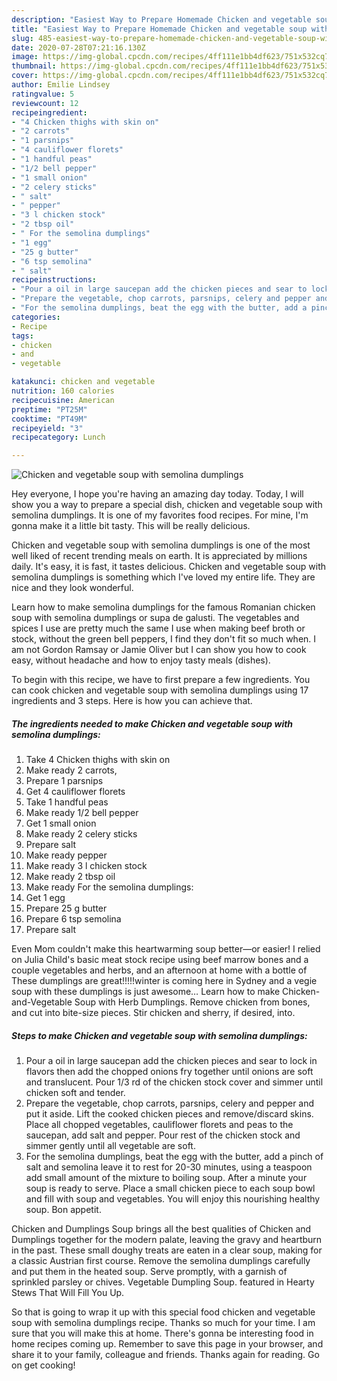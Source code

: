 ```yaml
---
description: "Easiest Way to Prepare Homemade Chicken and vegetable soup with semolina dumplings"
title: "Easiest Way to Prepare Homemade Chicken and vegetable soup with semolina dumplings"
slug: 485-easiest-way-to-prepare-homemade-chicken-and-vegetable-soup-with-semolina-dumplings
date: 2020-07-28T07:21:16.130Z
image: https://img-global.cpcdn.com/recipes/4ff111e1bb4df623/751x532cq70/chicken-and-vegetable-soup-with-semolina-dumplings-recipe-main-photo.jpg
thumbnail: https://img-global.cpcdn.com/recipes/4ff111e1bb4df623/751x532cq70/chicken-and-vegetable-soup-with-semolina-dumplings-recipe-main-photo.jpg
cover: https://img-global.cpcdn.com/recipes/4ff111e1bb4df623/751x532cq70/chicken-and-vegetable-soup-with-semolina-dumplings-recipe-main-photo.jpg
author: Emilie Lindsey
ratingvalue: 5
reviewcount: 12
recipeingredient:
- "4 Chicken thighs with skin on"
- "2 carrots"
- "1 parsnips"
- "4 cauliflower florets"
- "1 handful peas"
- "1/2 bell pepper"
- "1 small onion"
- "2 celery sticks"
- " salt"
- " pepper"
- "3 l chicken stock"
- "2 tbsp oil"
- " For the semolina dumplings"
- "1 egg"
- "25 g butter"
- "6 tsp semolina"
- " salt"
recipeinstructions:
- "Pour a oil in large saucepan add the chicken pieces and sear to lock in flavors then add the chopped onions fry together until onions are soft and translucent. Pour 1/3 rd of the chicken stock cover and simmer until chicken soft and tender."
- "Prepare the vegetable, chop carrots, parsnips, celery and pepper and put it aside. Lift the cooked chicken pieces and remove/discard skins. Place all chopped vegetables, cauliflower florets and peas to the saucepan, add salt and pepper. Pour rest of the chicken stock and simmer gently until all vegetable are soft."
- "For the semolina dumplings, beat the egg with the butter, add a pinch of salt and semolina leave it to rest for 20-30 minutes, using a teaspoon add small amount of the mixture to boiling soup. After a minute your soup is ready to serve. Place a small chicken piece to each soup bowl and fill with soup and vegetables. You will enjoy this nourishing healthy soup. Bon appetit."
categories:
- Recipe
tags:
- chicken
- and
- vegetable

katakunci: chicken and vegetable 
nutrition: 160 calories
recipecuisine: American
preptime: "PT25M"
cooktime: "PT49M"
recipeyield: "3"
recipecategory: Lunch

---
```



![Chicken and vegetable soup with semolina dumplings](https://img-global.cpcdn.com/recipes/4ff111e1bb4df623/751x532cq70/chicken-and-vegetable-soup-with-semolina-dumplings-recipe-main-photo.jpg)

Hey everyone, I hope you're having an amazing day today. Today, I will show you a way to prepare a special dish, chicken and vegetable soup with semolina dumplings. It is one of my favorites food recipes. For mine, I'm gonna make it a little bit tasty. This will be really delicious.

Chicken and vegetable soup with semolina dumplings is one of the most well liked of recent trending meals on earth. It is appreciated by millions daily. It's easy, it is fast, it tastes delicious. Chicken and vegetable soup with semolina dumplings is something which I've loved my entire life. They are nice and they look wonderful.

Learn how to make semolina dumplings for the famous Romanian chicken soup with semolina dumplings or supa de galusti. The vegetables and spices I use are pretty much the same I use when making beef broth or stock, without the green bell peppers, I find they don&#39;t fit so much when. I am not Gordon Ramsay or Jamie Oliver but I can show you how to cook easy, without headache and how to enjoy tasty meals (dishes).


To begin with this recipe, we have to first prepare a few ingredients. You can cook chicken and vegetable soup with semolina dumplings using 17 ingredients and 3 steps. Here is how you can achieve that.

<!--inarticleads1-->

##### The ingredients needed to make Chicken and vegetable soup with semolina dumplings:

1. Take 4 Chicken thighs with skin on
1. Make ready 2 carrots,
1. Prepare 1 parsnips
1. Get 4 cauliflower florets
1. Take 1 handful peas
1. Make ready 1/2 bell pepper
1. Get 1 small onion
1. Make ready 2 celery sticks
1. Prepare  salt
1. Make ready  pepper
1. Make ready 3 l chicken stock
1. Make ready 2 tbsp oil
1. Make ready  For the semolina dumplings:
1. Get 1 egg
1. Prepare 25 g butter
1. Prepare 6 tsp semolina
1. Prepare  salt


Even Mom couldn&#39;t make this heartwarming soup better—or easier! I relied on Julia Child&#39;s basic meat stock recipe using beef marrow bones and a couple vegetables and herbs, and an afternoon at home with a bottle of These dumplings are great!!!!!winter is coming here in Sydney and a vegie soup with these dumplings is just awesome… Learn how to make Chicken-and-Vegetable Soup with Herb Dumplings. Remove chicken from bones, and cut into bite-size pieces. Stir chicken and sherry, if desired, into. 

<!--inarticleads2-->

##### Steps to make Chicken and vegetable soup with semolina dumplings:

1. Pour a oil in large saucepan add the chicken pieces and sear to lock in flavors then add the chopped onions fry together until onions are soft and translucent. Pour 1/3 rd of the chicken stock cover and simmer until chicken soft and tender.
1. Prepare the vegetable, chop carrots, parsnips, celery and pepper and put it aside. Lift the cooked chicken pieces and remove/discard skins. Place all chopped vegetables, cauliflower florets and peas to the saucepan, add salt and pepper. Pour rest of the chicken stock and simmer gently until all vegetable are soft.
1. For the semolina dumplings, beat the egg with the butter, add a pinch of salt and semolina leave it to rest for 20-30 minutes, using a teaspoon add small amount of the mixture to boiling soup. After a minute your soup is ready to serve. Place a small chicken piece to each soup bowl and fill with soup and vegetables. You will enjoy this nourishing healthy soup. Bon appetit.


Chicken and Dumplings Soup brings all the best qualities of Chicken and Dumplings together for the modern palate, leaving the gravy and heartburn in the past. These small doughy treats are eaten in a clear soup, making for a classic Austrian first course. Remove the semolina dumplings carefully and put them in the heated soup. Serve promptly, with a garnish of sprinkled parsley or chives. Vegetable Dumpling Soup. featured in Hearty Stews That Will Fill You Up. 

So that is going to wrap it up with this special food chicken and vegetable soup with semolina dumplings recipe. Thanks so much for your time. I am sure that you will make this at home. There's gonna be interesting food in home recipes coming up. Remember to save this page in your browser, and share it to your family, colleague and friends. Thanks again for reading. Go on get cooking!
